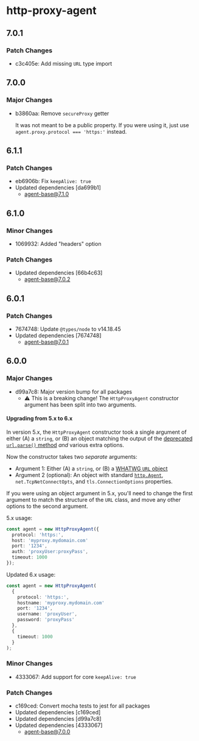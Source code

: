 # http-proxy-agent

## 7.0.1

### Patch Changes

- c3c405e: Add missing `URL` type import

## 7.0.0

### Major Changes

- b3860aa: Remove `secureProxy` getter

  It was not meant to be a public property. If you were using it, just use `agent.proxy.protocol === 'https:'` instead.

## 6.1.1

### Patch Changes

- eb6906b: Fix `keepAlive: true`
- Updated dependencies [da699b1]
  - agent-base@7.1.0

## 6.1.0

### Minor Changes

- 1069932: Added "headers" option

### Patch Changes

- Updated dependencies [66b4c63]
  - agent-base@7.0.2

## 6.0.1

### Patch Changes

- 7674748: Update `@types/node` to v14.18.45
- Updated dependencies [7674748]
  - agent-base@7.0.1

## 6.0.0

### Major Changes

- d99a7c8: Major version bump for all packages
  - ⚠️ This is a breaking change! The `HttpProxyAgent` constructor argument has been split into two arguments.

#### Upgrading from 5.x to 6.x

In version 5.x, the `HttpProxyAgent` constructor took a single argument of either (A) a `string`, or (B) an object matching the output of
the [deprecated `url.parse()` method](https://nodejs.org/docs/latest-v14.x/api/url.html#url_url_parse_urlstring_parsequerystring_slashesdenotehost)
_and_ various extra options.

Now the constructor takes two _separate_ arguments:

- Argument 1: Either (A) a `string`, or (B) a [WHATWG `URL` object](https://nodejs.org/docs/latest-v14.x/api/url.html#url_the_whatwg_url_api)
- Argument 2 (optional): An object with standard [`http.Agent`](https://nodejs.org/docs/latest-v14.x/api/url.html#url_the_whatwg_url_api),
  `net.TcpNetConnectOpts`, and `tls.ConnectionOptions` properties.

If you were using an object argument in 5.x, you'll need to change the first argument to match the structure of the `URL` class, and move
any other options to the second argument.

5.x usage:

```ts
const agent = new HttpProxyAgent({
  protocol: 'https:',
  host: 'myproxy.mydomain.com'
  port: '1234',
  auth: 'proxyUser:proxyPass',
  timeout: 1000
});
```

Updated 6.x usage:

```ts
const agent = new HttpProxyAgent(
  {
    protocol: 'https:',
    hostname: 'myproxy.mydomain.com'
    port: '1234',
    username: 'proxyUser',
    password: 'proxyPass'
  },
  {
    timeout: 1000
  }
);
```

### Minor Changes

- 4333067: Add support for core `keepAlive: true`

### Patch Changes

- c169ced: Convert mocha tests to jest for all packages
- Updated dependencies [c169ced]
- Updated dependencies [d99a7c8]
- Updated dependencies [4333067]
  - agent-base@7.0.0
